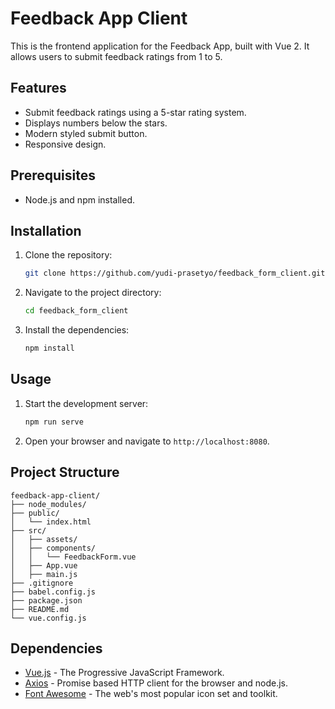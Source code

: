 # Feedback App Client

This is the frontend application for the Feedback App, built with Vue 2. It allows users to submit feedback ratings from 1 to 5.

## Features

- Submit feedback ratings using a 5-star rating system.
- Displays numbers below the stars.
- Modern styled submit button.
- Responsive design.

## Prerequisites

- Node.js and npm installed.

## Installation

1. Clone the repository:

   ```sh
   git clone https://github.com/yudi-prasetyo/feedback_form_client.git
   ```

2. Navigate to the project directory:

   ```sh
   cd feedback_form_client
   ```

3. Install the dependencies:

   ```sh
   npm install
   ```

## Usage

1. Start the development server:

   ```sh
   npm run serve
   ```

2. Open your browser and navigate to `http://localhost:8080`.

## Project Structure

```
feedback-app-client/
├── node_modules/
├── public/
│   └── index.html
├── src/
│   ├── assets/
│   ├── components/
│   │   └── FeedbackForm.vue
│   ├── App.vue
│   ├── main.js
├── .gitignore
├── babel.config.js
├── package.json
├── README.md
└── vue.config.js
```

## Dependencies

- [Vue.js](https://vuejs.org/) - The Progressive JavaScript Framework.
- [Axios](https://github.com/axios/axios) - Promise based HTTP client for the browser and node.js.
- [Font Awesome](https://fontawesome.com/) - The web's most popular icon set and toolkit.